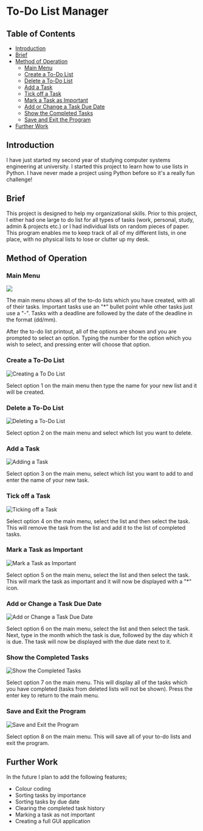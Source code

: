 # To-Do List Manager

## Table of Contents

- [Introduction](#introduction)
- [Brief](#brief)
- [Method of Operation](#method-of-operation)
  * [Main Menu](#main-menu)
  * [Create a To-Do List](#create-a-to-do-list)
  * [Delete a To-Do List](#delete-a-to-do-list)
  * [Add a Task](#add-a-task)
  * [Tick off a Task](#tick-off-a-task)
  * [Mark a Task as Important](#mark-a-task-as-important)
  * [Add or Change a Task Due Date](#add-or-change-a-task-due-date)
  * [Show the Completed Tasks](#show-the-completed-tasks)
  * [Save and Exit the Program](#save-and-exit-the-program)
- [Further Work](#further-work)

## Introduction

I have just started my second year of studying computer systems engineering at university. I started this project to learn how to use lists in Python. I have never made a project using Python before so it's a really fun challenge!


## Brief

This project is designed to help my organizational skills. Prior to this project, I either had one large to do list for all types of tasks (work, personal, study, admin & projects etc.) or I had individual lists on random pieces of paper. This program enables me to keep track of all of my different lists, in one place, with no physical lists to lose or clutter up my desk. 

## Method of Operation

### Main Menu

<img align="center" src="/Images/Main_Menu.PNG" />

The main menu shows all of the to-do lists which you have created, with all of their tasks. Important tasks use an "*" bullet point while other tasks just use a "-". Tasks with a deadline are followed by the date of the deadline in the format (dd/mm).

After the to-do list printout, all of the options are shown and you are prompted to select an option. Typing the number for the option which you wish to select, and pressing enter will choose that option.

### Create a To-Do List

<img align="center" src="/Images/Create_A_List.PNG" alt="Creating a To Do List" />

Select option 1 on the main menu then type the name for your new list and it will be created.

### Delete a To-Do List

<img align="center" src="/Images/Delete_A_List.PNG" alt="Deleting a To-Do List" />

Select option 2 on the main menu and select which list you want to delete.

### Add a Task

<img align="center" src="/Images/Add_A_Task.PNG" alt="Adding a Task" />

Select option 3 on the main menu, select which list you want to add to and enter the name of your new task. 

### Tick off a Task

<img align="center" src="/Images/Tick_Off_Task.PNG" alt="Ticking off a Task" />

Select option 4 on the main menu, select the list and then select the task. This will remove the task from the list and add it to the list of completed tasks.

### Mark a Task as Important

<img align="center" src="/Images/Mark_Important_Task.PNG" alt="Mark a Task as Important" />

Select option 5 on the main menu, select the list and then select the task. This will mark the task as important and it will now be displayed with a "*" icon.

### Add or Change a Task Due Date

<img align="center" src="/Images/Add_Due_Date.PNG" alt="Add or Change a Task Due Date" />



Select option 6 on the main menu, select the list and then select the task. Next, type in the month which the task is due, followed by the day which it is due. The task will now be displayed with the due date next to it.

### Show the Completed Tasks

<img align="center" src="/Images/Show_Complete_Tasks.PNG" alt="Show the Completed Tasks" />

Select option 7 on the main menu. This will display all of the tasks which you have completed (tasks from deleted lists will not be shown). Press the enter key to return to the main menu.

### Save and Exit the Program

<img align="center" src="/Images/Save_And_Exit.PNG" alt="Save and Exit the Program" />

Select option 8 on the main menu. This will save all of your to-do lists and exit the program.

## Further Work

In the future I plan to add the following features;

- Colour coding
- Sorting tasks by importance
- Sorting tasks by due date
- Clearing the completed task history
- Marking a task as not important
- Creating a full GUI application
